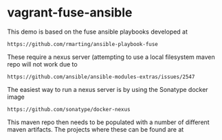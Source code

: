 # vagrant-fuse-ansible

This demo is based on the fuse ansible playbooks developed at

    https://github.com/rmarting/ansible-playbook-fuse
    
These require a nexus server (attempting to use a local filesystem maven repo will not work due to 

    https://github.com/ansible/ansible-modules-extras/issues/2547
    
The easiest way to run a nexus server is by using the Sonatype docker image

    https://github.com/sonatype/docker-nexus
    
This maven repo then needs to be populated with a number of different maven artifacts. The projects where these can be found are at

